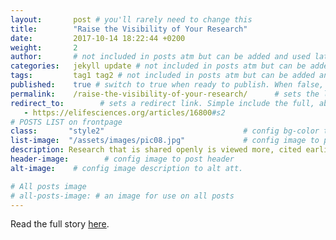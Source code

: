 ```yaml
---
layout:       post # you'll rarely need to change this
title:        "Raise the Visibility of Your Research"
date:         2017-10-14 18:22:44 +0200
weight:       2
author:       # not included in posts atm but can be added and used later
categories:   jekyll update # not included in posts atm but can be added and used later
tags:         tag1 tag2 # not included in posts atm but can be added and used later
published:    true # switch to true when ready to publish. When false, you can check your links and share drafts using the github file for this page e.g https://github.com/sparcopen/open-to/blob/master/_posts/2017-04-10-welcome-to-jekyll.markdown
permalink:    /raise-the-visibility-of-your-research/      # sets the link for the post. E.g permalink: /battle-disease/
redirect_to:        # sets a redirect link. Simple include the full, absolute link you want below
   - https://elifesciences.org/articles/16800#s2
# POSTS LIST on frontpage
class:       "style2"                               # config bg-color to post list card (1 to 5)
list-image:  "/assets/images/pic08.jpg"             # config image to post list card (1 to 15 are generic colors and will fit with anything used if no images can be found)
description: Research that is shared openly is viewed more, cited earlier, and cited more often.
header-image:        # config image to post header
alt-image:    # config image description to alt att.

# All posts image
# all-posts-image: # an image for use on all posts
---
```

Read the full story [here](https://elifesciences.org/articles/16800#s2).
